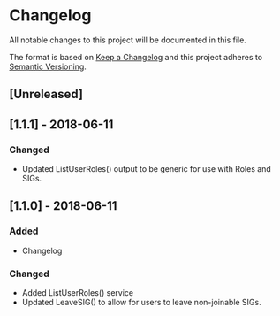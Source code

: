 # Changelog
All notable changes to this project will be documented in this file.

The format is based on [Keep a Changelog](http://keepachangelog.com/en/1.0.0/)
and this project adheres to [Semantic Versioning](http://semver.org/spec/v2.0.0.html).

## [Unreleased]

## [1.1.1] - 2018-06-11
### Changed
- Updated ListUserRoles() output to be generic for use with Roles and SIGs.

## [1.1.0] - 2018-06-11
### Added
- Changelog

### Changed
- Added ListUserRoles() service
- Updated LeaveSIG() to allow for users to leave non-joinable SIGs.